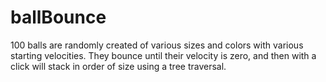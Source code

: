 # ballBounce
100 balls are randomly created of various sizes and colors with various starting velocities. 
They bounce until their velocity is zero, and then with a click will stack in order of size using a tree traversal.
